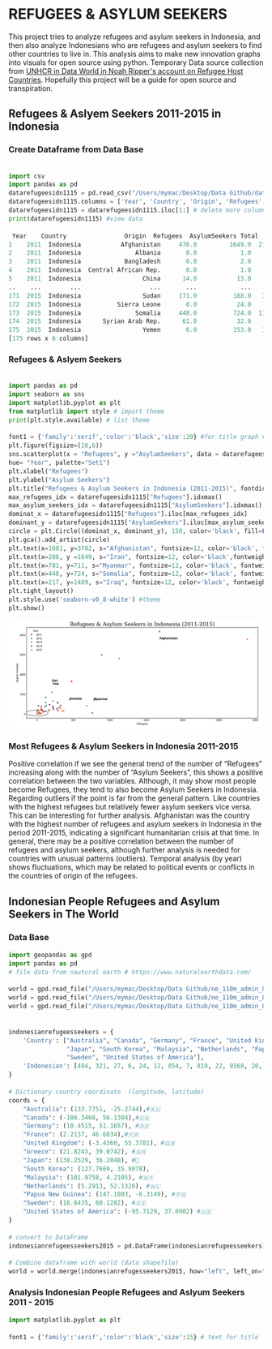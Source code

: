 # REFUGEES & ASYLUM SEEKERS 
This project tries to analyze refugees and asylum seekers in Indonesia, and then also analyze Indonesians who are refugees and asylum seekers to find other countries to live in. This analysis aims to make new innovation graphs into visuals for open source using python. Temporary Data source collection from [UNHCR in Data World in Noah Ripper's account on Refugee Host Countries](https://data.world/nrippner/refugee-host-nations). Hopefully this project will be a guide for open source and transpiration.

## Refugees & Aslyem Seekers 2011-2015 in Indonesia
### Create Dataframe from Data Base
```python

import csv 
import pandas as pd
datarefugeesidn1115 = pd.read_csv("/Users/mymac/Desktop/Data Github/datarefugeesidn.csv", delimiter=';', header = None) # adjust columns and rows
datarefugeesidn1115.columns = ['Year', 'Country', 'Origin', 'Refugees', 'AsylumSeekers', 'Total'] # create columns
datarefugeesidn1115 = datarefugeesidn1115.iloc[1:] # delete more columns
print(datarefugeesidn1115) #view data

 Year    Country                Origin  Refugees  AsylumSeekers Total
1    2011  Indonesia           Afghanistan     476.0         1649.0  2125
2    2011  Indonesia               Albania       0.0            1.0     1
3    2011  Indonesia            Bangladesh       0.0            2.0     2
4    2011  Indonesia  Central African Rep.       0.0            1.0     1
5    2011  Indonesia                 China      14.0           13.0    27
..    ...        ...                   ...       ...            ...   ...
171  2015  Indonesia                 Sudan     171.0          188.0   359
172  2015  Indonesia          Sierra Leone       0.0           24.0    24
173  2015  Indonesia               Somalia     448.0          724.0  1172
174  2015  Indonesia      Syrian Arab Rep.      61.0           32.0    93
175  2015  Indonesia                 Yemen       6.0          153.0   159
[175 rows x 6 columns]

```
### Refugees & Aslyem Seekers
```python

import pandas as pd
import seaborn as sns
import matplotlib.pyplot as plt
from matplotlib import style # import theme
print(plt.style.available) # list theme 

font1 = {'family':'serif','color':'black','size':20} #for title graph visual
plt.figure(figsize=(10,6))
sns.scatterplot(x = "Refugees", y ="AsylumSeekers", data = datarefugeesidn1115,
hue= "Year", palette="Set1")
plt.xlabel("Refugees")
plt.ylabel("Asylum Seekers")
plt.title("Refugees & Asylum Seekers in Indonesia (2011-2015)", fontdict = font1)
max_refugees_idx = datarefugeesidn1115["Refugees"].idxmax()
max_asylum_seekers_idx = datarefugeesidn1115["AsylumSeekers"].idxmax()
dominat_x = datarefugeesidn1115["Refugees"].iloc[max_refugees_idx]
dominant_y = datarefugeesidn1115["AsylumSeekers"].iloc[max_asylum_seekers_idx]
circle = plt.Circle((dominat_x, dominant_y), 150, color='black', fill=False, linewidth=1)
plt.gca().add_artist(circle)
plt.text(x=1681, y=3782, s="Afghanistan", fontsize=12, color='black', fontweight='bold')
plt.text(x=208, y =1649, s="Iran", fontsize=12, color='black',fontweight='bold')
plt.text(x=781, y=711, s="Myanmar", fontsize=12, color='black', fontweight='bold')
plt.text(x=448, y=724, s="Somalia", fontsize=12, color='black', fontweight='bold')
plt.text(x=217, y=1489, s="Iraq", fontsize=12, color='black', fontweight='bold')
plt.tight_layout()
plt.style.use('seaborn-v0_8-white') #theme
plt.show()

```
![Data Refugees & Aslyum Seekers](datavisual/refugees&asylumseekersidn20112015.png)

### Most Refugees & Asylum Seekers in Indonesia 2011-2015
Positive correlation if we see the general trend of the number of “Refugees” increasing along with the number of “Asylum Seekers”, this shows a positive correlation between the two variables. Although, it may show most people become Refugees, they tend to also become Asylum Seekers in Indonesia. Regarding outliers if the point is far from the general pattern. Like countries with the highest refugees but relatively fewer asylum seekers vice versa. This can be interesting for further analysis.
Afghanistan was the country with the highest number of refugees and asylum seekers in Indonesia in the period 2011-2015, indicating a significant humanitarian crisis at that time. In general, there may be a positive correlation between the number of refugees and asylum seekers, although further analysis is needed for countries with unusual patterns (outliers). Temporal analysis (by year) shows fluctuations, which may be related to political events or conflicts in the countries of origin of the refugees.

## Indonesian People Refugees and Asylum Seekers in The World 
###  Data Base
```python
import geopandas as gpd
import pandas as pd
# file data from nautural earth # https://www.naturalearthdata.com/

world = gpd.read_file("/Users/mymac/Desktop/Data Github/ne_110m_admin_0_countries.shp")
world = gpd.read_file("/Users/mymac/Desktop/Data Github/ne_110m_admin_0_countries.dbf")
world = gpd.read_file("/Users/mymac/Desktop/Data Github/ne_110m_admin_0_countries.shx")


indonesianrefugeesseekers = {
    'Country': ["Australia", "Canada", "Germany", "France", "United Kingdom", "Greece",
                "Japan", "South Korea", "Malaysia", "Netherlands", "Papua New Guinea", 
                "Sweden", "United States of America"],
    'Indonesian': [494, 321, 27, 6, 24, 12, 854, 7, 819, 22, 9368, 20, 4162]
}

# Dictionary country coordinate  (longitude, latitude)
coords = {
    "Australia": (133.7751, -25.2744),#🇦🇺
    "Canada": (-106.3468, 56.1304),#🇨🇦
    "Germany": (10.4515, 51.1657), #🇩🇪
    "France": (2.2137, 46.6034),#🇫🇷
    "United Kingdom": (-3.4360, 55.3781), #🇬🇧
    "Greece": (21.8243, 39.0742), #🇬🇷
    "Japan": (138.2529, 36.2048), #🗾
    "South Korea": (127.7669, 35.9078), 
    "Malaysia": (101.9758, 4.2105), #🇲🇾
    "Netherlands": (5.2913, 52.1326), #🇳🇱
    "Papua New Guinea": (147.1803, -6.3149), #🇵🇬
    "Sweden": (18.6435, 60.1282), #🇸🇪
    "United States of America": (-95.7129, 37.0902) #🇺🇸
}

# convert to DataFrame
indonesianrefugeesseekers2015 = pd.DataFrame(indonesianrefugeesseekers)

# Combine dataframe with world (data shapefile)
world = world.merge(indonesianrefugesseekers2015, how="left", left_on="SOVERIGNT", right_on="Country")


```
### Analysis Indonesian People Refugees and Aslyum Seekers 2011 - 2015 
```python
import matplotlib.pyplot as plt

font1 = {'family':'serif','color':'black','size':15} # text for title


```
